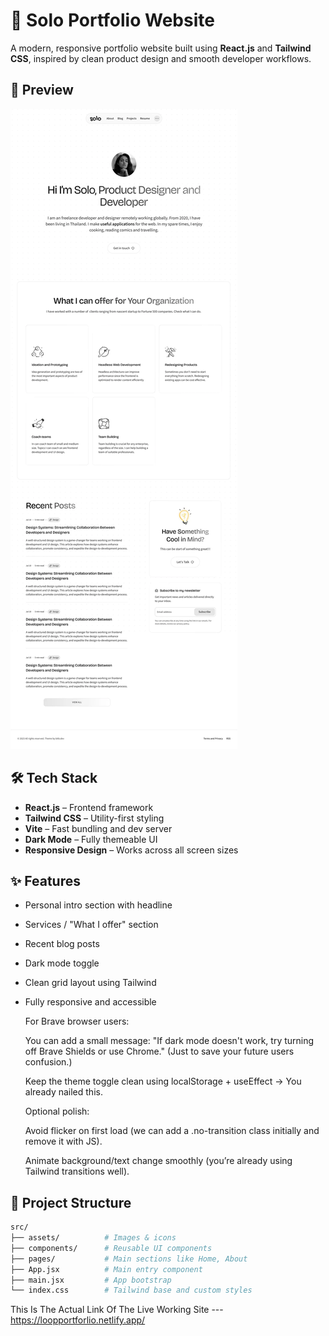 # 🚀 Solo Portfolio Website

A modern, responsive portfolio website built using **React.js** and **Tailwind CSS**, inspired by clean product design and smooth developer workflows.

## 📸 Preview

![Portfolio Preview](./Layout-Idea-White.webp)

## 🛠️ Tech Stack

- **React.js** – Frontend framework
- **Tailwind CSS** – Utility-first styling
- **Vite** – Fast bundling and dev server
- **Dark Mode** – Fully themeable UI
- **Responsive Design** – Works across all screen sizes

## ✨ Features

- Personal intro section with headline
- Services / "What I offer" section
- Recent blog posts
- Dark mode toggle
- Clean grid layout using Tailwind
- Fully responsive and accessible

  For Brave browser users:

  You can add a small message:
  "If dark mode doesn't work, try turning off Brave Shields or use Chrome."
  (Just to save your future users confusion.)

  Keep the theme toggle clean using localStorage + useEffect → You already nailed this.

  Optional polish:

  Avoid flicker on first load (we can add a .no-transition class initially and remove it with JS).

  Animate background/text change smoothly (you’re already using Tailwind transitions well).

## 📂 Project Structure

```bash
src/
├── assets/          # Images & icons
├── components/      # Reusable UI components
├── pages/           # Main sections like Home, About
├── App.jsx          # Main entry component
├── main.jsx         # App bootstrap
└── index.css        # Tailwind base and custom styles
```

This Is The Actual Link Of The Live Working Site --- https://loopportforlio.netlify.app/
